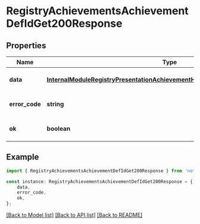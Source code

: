 # RegistryAchievementsAchievementDefIdGet200Response


## Properties

Name | Type | Description | Notes
------------ | ------------- | ------------- | -------------
**data** | [**InternalModuleRegistryPresentationAchievementHttpAchievementDefOneResponse**](InternalModuleRegistryPresentationAchievementHttpAchievementDefOneResponse.md) |  | [optional] [default to undefined]
**error_code** | **string** |  | [optional] [default to undefined]
**ok** | **boolean** |  | [optional] [default to undefined]

## Example

```typescript
import { RegistryAchievementsAchievementDefIdGet200Response } from 'not-games-sdk-public';

const instance: RegistryAchievementsAchievementDefIdGet200Response = {
    data,
    error_code,
    ok,
};
```

[[Back to Model list]](../README.md#documentation-for-models) [[Back to API list]](../README.md#documentation-for-api-endpoints) [[Back to README]](../README.md)
